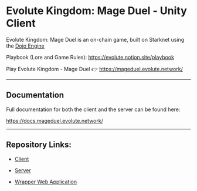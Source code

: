 # Evolute Kingdom: Mage Duel - Unity Client

Evolute Kingdom: Mage Duel is an on-chain game, built on Starknet using the [Dojo Engine](https://github.com/dojoengine/dojo)

Playbook (Lore and Game Rules): https://evolute.notion.site/playbook

Play Evolute Kingdom - Mage Duel 👉 https://mageduel.evolute.network/

---

## Documentation

Full documentation for both the client and the server can be found here:

https://docs.mageduel.evolute.network/

---

## Repository Links:

- [Client](https://github.com/evolute-studio/mage-duel-client)

- [Server](https://github.com/evolute-studio/mage-duel-onchain)

- [Wrapper Web Application](https://github.com/evolute-studio/mage-duel-webgl)






